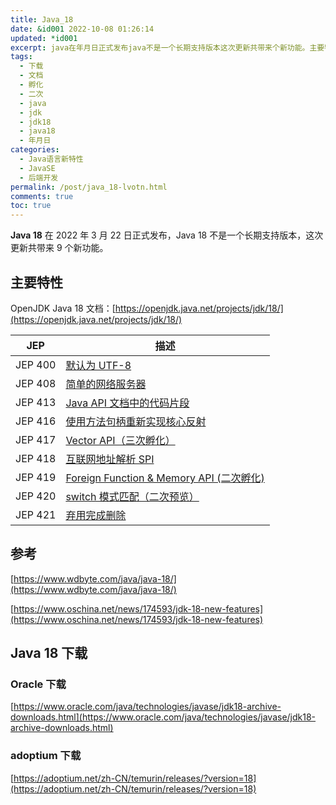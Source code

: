 ```yaml
---
title: Java_18
date: &id001 2022-10-08 01:26:14
updated: *id001
excerpt: java在年月日正式发布java不是一个长期支持版本这次更新共带来个新功能。主要特性openjdkjava文档_https_openjdkjavanetprojectsjdkjep描述jep默认为utfjep简单的网络服务器jepjavaapi文档中的代码片段jep使用方法句柄重新实现核心反射jepvectorapi（三次孵化）jep互联网地址解析spijepforeignfunctionmemoryapi(二次孵化)jepswitch模式匹配（二次预览）jep弃用完成删除参考https_wwwwdbyt
tags:
  - 下载
  - 文档
  - 孵化
  - 二次
  - java
  - jdk
  - jdk18
  - java18
  - 年月日
categories:
  - Java语言新特性
  - JavaSE
  - 后端开发
permalink: /post/java_18-lvotn.html
comments: true
toc: true
---
```

**Java 18** 在 2022 年 3 月 22 日正式发布，Java 18 不是一个长期支持版本，这次更新共带来 9 个新功能。

## 主要特性

OpenJDK Java 18 文档：[https://openjdk.java.net/projects/jdk/18/](https://openjdk.java.net/projects/jdk/18/)

|JEP|描述|
| -------| ----|
|JEP 400|[默认为 UTF-8](https://openjdk.java.net/jeps/400)|
|JEP 408|[简单的网络服务器](https://openjdk.java.net/jeps/408)|
|JEP 413|[Java API 文档中的代码片段](https://openjdk.java.net/jeps/413)|
|JEP 416|[使用方法句柄重新实现核心反射](https://openjdk.java.net/jeps/416)|
|JEP 417|[Vector API（三次孵化）](https://openjdk.java.net/jeps/417)|
|JEP 418|[互联网地址解析 SPI](https://openjdk.java.net/jeps/418)|
|JEP 419|[Foreign Function &amp; Memory API (二次孵化)](https://openjdk.java.net/jeps/419)|
|JEP 420|[switch 模式匹配（二次预览）](https://openjdk.java.net/jeps/420)|
|JEP 421|[弃用完成删除](https://openjdk.java.net/jeps/421)|

## 参考

[https://www.wdbyte.com/java/java-18/](https://www.wdbyte.com/java/java-18/)

[https://www.oschina.net/news/174593/jdk-18-new-features](https://www.oschina.net/news/174593/jdk-18-new-features)

## Java 18 下载

### Oracle 下载

[https://www.oracle.com/java/technologies/javase/jdk18-archive-downloads.html](https://www.oracle.com/java/technologies/javase/jdk18-archive-downloads.html)

### adoptium 下载

[https://adoptium.net/zh-CN/temurin/releases/?version=18](https://adoptium.net/zh-CN/temurin/releases/?version=18)

‍